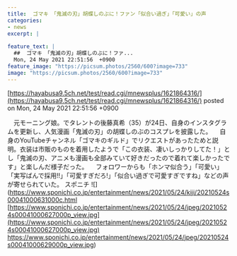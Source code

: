 ```yaml
---
title:  ゴマキ　「鬼滅の刃」胡蝶しのぶに！ファン「似合い過ぎ」「可愛い」の声  
categories:
- news
excerpt: |
  
feature_text: |
  ##  ゴマキ　「鬼滅の刃」胡蝶しのぶに！ファ...
  Mon, 24 May 2021 22:51:56  +0900
feature_image: "https://picsum.photos/2560/600?image=733"
image: "https://picsum.photos/2560/600?image=733"
---
```


[https://hayabusa9.5ch.net/test/read.cgi/mnewsplus/1621864316/](https://hayabusa9.5ch.net/test/read.cgi/mnewsplus/1621864316/)
posted on Mon, 24 May 2021 22:51:56  +0900

<!--more-->

　元モーニング娘。でタレントの後藤真希（35）が24日、自身のインスタグラムを更新し、人気漫画「鬼滅の刃」の胡蝶しのぶのコスプレを披露した。 　自身のYouTubeチャンネル「ゴマキのギルド」でリクエストがあったためと説明。衣装は市販のものを着用したようで「この衣装、凄いしっかりしてた！」とし「鬼滅の刃、アニメも漫画も全部みていて好きだったので着れて楽しかったです」と楽しんだ様子だった。 　フォロワーからも「ホンマ似合う」「可愛い」「実写ばんで採用!!」「可愛すぎだろ!」「似合い過ぎで可愛すぎですね」などの声が寄せられていた。 スポニチ ![](https://www.sponichi.co.jp/entertainment/news/2021/05/24/kiji/20210524s00041000631000c.html [https://www.sponichi.co.jp/entertainment/news/2021/05/24/jpeg/20210524s00041000627000p_view.jpg](https://www.sponichi.co.jp/entertainment/news/2021/05/24/jpeg/20210524s00041000627000p_view.jpg) https://www.sponichi.co.jp/entertainment/news/2021/05/24/jpeg/20210524s00041000629000p_view.jpg)
